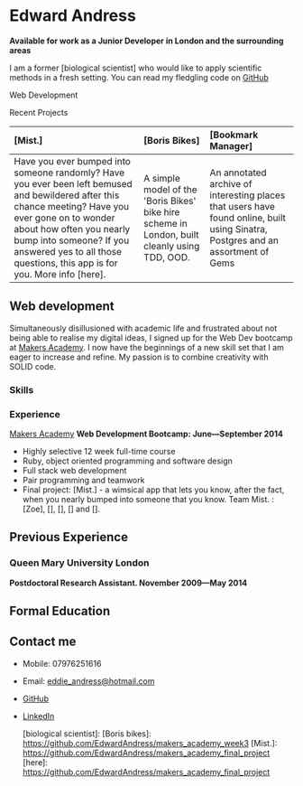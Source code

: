 Edward Andress
===========

**Available for work as a Junior Developer in London and the surrounding areas**

I am a former [biological scientist] who would like to apply scientific methods in a fresh setting.
You can read my fledgling code on [GitHub]


Web Development

Recent Projects

| [Mist.] | [Boris Bikes] | [Bookmark Manager]
|:-------------- |:------------- |:------------ |
| Have you ever bumped into someone randomly?  Have you ever been left bemused and bewildered after this chance meeting?  Have you ever gone on to wonder about how often you nearly bump into someone?  If you answered yes to all those questions, this app is for you.  More info [here]. | A simple model of the 'Boris Bikes' bike hire scheme in London, built cleanly using TDD, OOD. | An annotated archive of interesting places that users have found online, built using Sinatra, Postgres and an assortment of Gems |


Web development
---------------

Simultaneously disillusioned with academic life and frustrated about not being able to realise my digital ideas, I signed up for the Web Dev bootcamp at [Makers Academy].  I now have the beginnings of a new skill set that I am eager to increase and refine.  My passion is to combine creativity with SOLID code.


### Skills

  

### Experience

[Makers Academy]
**Web Development Bootcamp: June&mdash;September 2014**

  - Highly selective 12 week full-time course
  - Ruby, object oriented programming and software design
  - Full stack web development
  - Pair programming and teamwork
  - Final project: [Mist.] - a wimsical app that lets you know, after the fact, when you nearly bumped into someone that you know. Team Mist. : [Zoe], [], [], [] and [].


Previous Experience
----------

### Queen Mary University London
**Postdoctoral Research Assistant. November 2009&mdash;May 2014**

Formal Education
-----------


Contact me
------------

- Mobile: 07976251616
- Email: [eddie_andress@hotmail.com]
- [GitHub]
- [LinkedIn]

  [biological scientist]: 
  [Boris bikes]: https://github.com/EdwardAndress/makers_academy_week3
  [Mist.]: https://github.com/EdwardAndress/makers_academy_final_project
  [here]: https://github.com/EdwardAndress/makers_academy_final_project

  [Makers Academy]: http://www.makersacademy.com
  [eddie_andress@hotmail.com]: mailto:eddie_andress@hotmail.com
  [GitHub]: https://github.com/EdwardAndress
  [LinkedIn]: https://www.linkedin.com/pub/edward-andress/86/b03/aba
